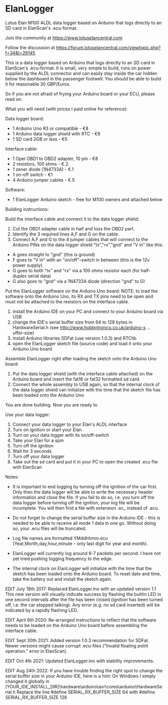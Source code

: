 # ElanLogger
Lotus Elan M100 ALDL data logger based on Arduino that logs directly to an SD card in ElanScan's .ecu-format.

Join the community at https://www.lotuselancentral.com

Follow the discussion at https://forum.lotuselancentral.com/viewtopic.php?f=34&t=26145

This is a data logger based on Arduino that logs directly to an SD card in ElanScan's .ecu-format.
It is small, very simple to build, runs on power supplied by the ALDL connector and can easily stay inside the car hidden below the dashboard in the passenger footwell.
You should be able to build it for reasonable 30 GBP/Euros.

So if you are not afraid of frying your Arduino board or your ECU, please read on.

What you will need (with prices I paid online for reference):

Data logger board:

- 1 Arduino Uno R3 or compatible - €8
- 1 Arduino data logger shield with RTC - €8
- 1 SD card 2GB or less - €5

Interface cable:

- 1 Opel OBD1 to OBD2 adapter, 10 pin - €8
- 2 resistors, 100 ohms - €.2
- 1 zener diode (1N4733A) - €.1
- 1 on-off switch - €1
- 4 Arduino jumper cables - €.5

Software:

- 1 ElanLogger Arduino sketch - free for M100 owners and attached below

Building instructions:

Build the interface cable and connect it to the data logger shield:
1. Cut the OBD1 adapter cable in half and toss the OBD2 part.
2. Identify the 3 required lines A,F and G on the cable.
3. Connect A,F and G to the 4 jumper cables that will connect to the Arduino PINs on the data logger shield "tx","rx","gnd" and "V in" like this:

- A goes straight to "gnd" (this is ground)
- F goes to "V in" with an "on/off"-switch in between (this is the 12v power supply)
- G goes to both "tx" and "rx" via a 100 ohms resistor each (for half-duplex serial data)
- G also goes to "gnd" via a 1N4733A diode (direction "gnd" to G)

Put the ElanLogger software on the Arduino Uno board:
NOTE: to load the software onto the Arduino Uno, its RX and TX pins need to be open and must not be attached to the resistors on the interface cable.
1. install the Arduino IDE on your PC and connect to your Arduino board via USB
2. change the IDE's serial buffer size from 64 to 128 bytes in HardwareSerial.h (see http://www.hobbytronics.co.uk/arduino-s ... uffer-size)
3. install Arduino libraries SDFat (use version 1.0.3) and RTClib
4. open the ElanLogger sketch file (source code) and load it onto your Arduino Uno board

Assemble ElanLogger right after loading the sketch onto the Arduino Uno board:
1. Put the data logger shield (with the interface cable attached) on the Arduino board and insert the fat16 or fat32 formatted sd card.
2. Connect the whole assembly to USB again, so that the internal clock of the data logger shield can initialize with the time that the sketch file has been loaded onto the Arduino Uno

You are done building. Now you are ready to

Use your data logger:
1. Connect your data logger to your Elan's ALDL interface
2. Turn on ignition or start your Elan
3. Turn on your data logger with its on/off-switch
4. Take your Elan for a spin
5. Turn off the ignition
6. Wait for 3 seconds
7. Turn off your data logger
8. Take out the sd card and put it in your PC to open the created .ecu file with ElanScan


Notes:

- It is important to end logging by turning off the ignition of the car first. Only then the data logger will be able to write the necessary header information and close the file.
If you fail to do so, i.e. you turn off the data logger before turning off the ignition, your log file will be incomplete. You will then find a file with extension .ec_ instead of .ecu.

- Do not forget to change the serial buffer size in the Arduino IDE - this is needed to be able to receive all mode 1 data in one go. Without doing so, your .ecu files will be truncated.

- Log file names are formatted YMddhhmm.ecu (Year,Month,day,hour,minute - only last digit for year and month).

- ElanLogger will currently log around 6-7 packets per second. I have not yet tried pushing logging frequency to the edge.

- The internal clock on ElanLogger will initialize with the time that the sketch has been loaded onto the Arduino board. To reset date and time, take the battery out and install the sketch again.

EDIT July 18th 2017:
Replaced ElanLogger.ino with an updated version 1.1
This new version will visually indicate success by flashing the builtin LED in one second intervals after the file has been closed (ignition has been turned off, i.e. the car stopped talking).
Any error (e.g. no sd card inserted) will be indicated by a rapidly flashing LED.

EDIT April 6th 2020:
Re-arranged instructions to reflect that the software needs to be loaded on the Arduino Uno board before assembling the interface cable.

EDIT Sept 30th 2021:
Added version 1.0.3 recommendation for SDFat. Newer versions might cause corrupt .ecu-files ("Invalid floating point operation." error in ElanScan).

EDIT Oct 4th 2021:
Updated ElanLogger.ino with stability improvements.

EDIT Aug 24th 2022:
If you have trouble finding the right spot to change the serial buffer size in your Arduino IDE, here is a hint:
On Windows I simply changed it globally in [YOUR_IDE_INSTALL_DIR]\hardware\arduino\avr\cores\arduino\HardwareSerial.h
Replace the line
#define SERIAL_RX_BUFFER_SIZE 64
with
#define SERIAL_RX_BUFFER_SIZE 128
